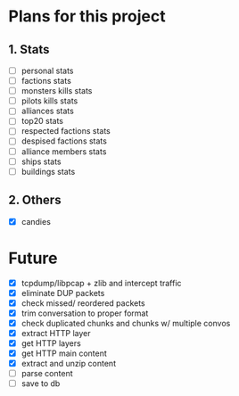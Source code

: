 # Plans for this project

## 1. Stats

- [ ] personal stats
- [ ] factions stats
- [ ] monsters kills stats
- [ ] pilots kills stats
- [ ] alliances stats
- [ ] top20 stats
- [ ] respected factions stats
- [ ] despised factions stats
- [ ] alliance members stats
- [ ] ships stats
- [ ] buildings stats

## 2. Others

- [x] candies

# Future

- [x] tcpdump/libpcap + zlib and intercept traffic
- [x] eliminate DUP packets
- [x] check missed/ reordered packets
- [x] trim conversation to proper format
- [x] check duplicated chunks and chunks w/ multiple convos
- [x] extract HTTP layer
- [x] get HTTP layers
- [x] get HTTP main content
- [x] extract and unzip content
- [ ] parse content
- [ ] save to db
